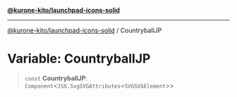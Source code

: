 [**@kurone-kito/launchpad-icons-solid**](../README.md)

***

[@kurone-kito/launchpad-icons-solid](../globals.md) / CountryballJP

# Variable: CountryballJP

> `const` **CountryballJP**: `Component`\<`JSX.SvgSVGAttributes`\<`SVGSVGElement`\>\>
